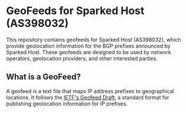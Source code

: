 # GeoFeeds for Sparked Host (AS398032)

This repository contains geofeeds for Sparked Host (AS398032), which provide geolocation information for the BGP prefixes announced by Sparked Host. These geofeeds are designed to be used by network operators, geolocation providers, and other interested parties.

## What is a GeoFeed?

A geofeed is a text file that maps IP address prefixes to geographical locations. It follows the [IETF's Geofeed Draft](https://datatracker.ietf.org/doc/html/draft-ietf-opsawg-finding-geofeeds), a standard format for publishing geolocation information for IP prefixes.
